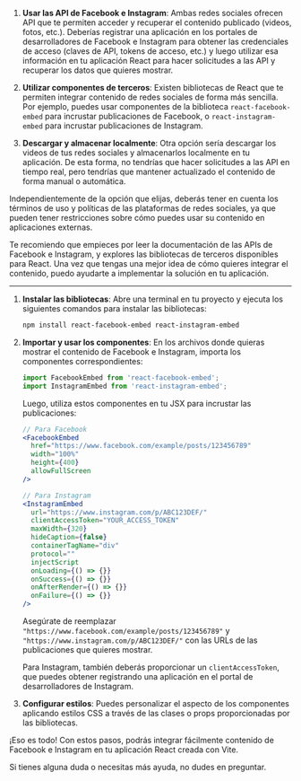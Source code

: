 1. **Usar las API de Facebook e Instagram**: Ambas redes sociales ofrecen API que te permiten acceder y recuperar el contenido publicado (videos, fotos, etc.). Deberías registrar una aplicación en los portales de desarrolladores de Facebook e Instagram para obtener las credenciales de acceso (claves de API, tokens de acceso, etc.) y luego utilizar esa información en tu aplicación React para hacer solicitudes a las API y recuperar los datos que quieres mostrar.

2. **Utilizar componentes de terceros**: Existen bibliotecas de React que te permiten integrar contenido de redes sociales de forma más sencilla. Por ejemplo, puedes usar componentes de la biblioteca `react-facebook-embed` para incrustar publicaciones de Facebook, o `react-instagram-embed` para incrustar publicaciones de Instagram.

3. **Descargar y almacenar localmente**: Otra opción sería descargar los videos de tus redes sociales y almacenarlos localmente en tu aplicación. De esta forma, no tendrías que hacer solicitudes a las API en tiempo real, pero tendrías que mantener actualizado el contenido de forma manual o automática.

Independientemente de la opción que elijas, deberás tener en cuenta los términos de uso y políticas de las plataformas de redes sociales, ya que pueden tener restricciones sobre cómo puedes usar su contenido en aplicaciones externas.

Te recomiendo que empieces por leer la documentación de las APIs de Facebook e Instagram, y explores las bibliotecas de terceros disponibles para React. Una vez que tengas una mejor idea de cómo quieres integrar el contenido, puedo ayudarte a implementar la solución en tu aplicación.
<hr>

1. **Instalar las bibliotecas**:
   Abre una terminal en tu proyecto y ejecuta los siguientes comandos para instalar las bibliotecas:

   ```bash
   npm install react-facebook-embed react-instagram-embed
   ```

2. **Importar y usar los componentes**:
   En los archivos donde quieras mostrar el contenido de Facebook e Instagram, importa los componentes correspondientes:

   ```javascript
   import FacebookEmbed from 'react-facebook-embed';
   import InstagramEmbed from 'react-instagram-embed';
   ```

   Luego, utiliza estos componentes en tu JSX para incrustar las publicaciones:

   ```jsx
   // Para Facebook
   <FacebookEmbed
     href="https://www.facebook.com/example/posts/123456789"
     width="100%"
     height={400}
     allowFullScreen
   />

   // Para Instagram
   <InstagramEmbed
     url="https://www.instagram.com/p/ABC123DEF/"
     clientAccessToken="YOUR_ACCESS_TOKEN"
     maxWidth={320}
     hideCaption={false}
     containerTagName="div"
     protocol=""
     injectScript
     onLoading={() => {}}
     onSuccess={() => {}}
     onAfterRender={() => {}}
     onFailure={() => {}}
   />
   ```

   Asegúrate de reemplazar `"https://www.facebook.com/example/posts/123456789"` y `"https://www.instagram.com/p/ABC123DEF/"` con las URLs de las publicaciones que quieres mostrar.

   Para Instagram, también deberás proporcionar un `clientAccessToken`, que puedes obtener registrando una aplicación en el portal de desarrolladores de Instagram.

3. **Configurar estilos**:
   Puedes personalizar el aspecto de los componentes aplicando estilos CSS a través de las clases o props proporcionadas por las bibliotecas.

¡Eso es todo! Con estos pasos, podrás integrar fácilmente contenido de Facebook e Instagram en tu aplicación React creada con Vite.

Si tienes alguna duda o necesitas más ayuda, no dudes en preguntar.